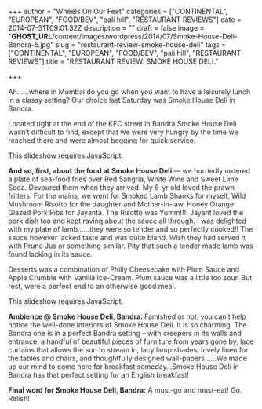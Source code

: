 +++
author = "Wheels On Our Feet"
categories = ["CONTINENTAL", "EUROPEAN", "FOOD/BEV", "pali hill", "RESTAURANT REVIEWS"]
date = 2014-07-31T09:01:32Z
description = ""
draft = false
image = "__GHOST_URL__/content/images/wordpress/2014/07/Smoke-House-Deli-Bandra-5.jpg"
slug = "restaurant-review-smoke-house-deli"
tags = ["CONTINENTAL", "EUROPEAN", "FOOD/BEV", "pali hill", "RESTAURANT REVIEWS"]
title = "RESTAURANT REVIEW: SMOKE HOUSE DELI."

+++


<p style="color: #2b2b2b;">Ah……where in Mumbai do you go when you want to have a leisurely lunch in a classy setting? Our choice last Saturday was Smoke House Deli in Bandra.</p>
<p style="color: #2b2b2b;">Located right at the end of the KFC street in Bandra,Smoke House Deli wasn’t difficult to find, except that we were very hungry by the time we reached there and were almost begging for quick service.</p>
<p><p class="jetpack-slideshow-noscript robots-nocontent">This slideshow requires JavaScript.</p><div id="gallery-6628-45-slideshow" class="slideshow-window jetpack-slideshow slideshow-black" data-trans="fade" data-autostart="1" data-gallery="[{&quot;src&quot;:&quot;https:\/\/bandra.info\/wp-content\/uploads\/2014\/07\/Smoke-House-Deli-Bandra-3.jpg&quot;,&quot;id&quot;:&quot;6633&quot;,&quot;title&quot;:&quot;Smoke-House-Deli-Bandra-3&quot;,&quot;alt&quot;:&quot;&quot;,&quot;caption&quot;:&quot;&quot;,&quot;itemprop&quot;:&quot;image&quot;},{&quot;src&quot;:&quot;https:\/\/bandra.info\/wp-content\/uploads\/2014\/07\/Smoke-House-Deli-Bandra-4.jpg&quot;,&quot;id&quot;:&quot;6634&quot;,&quot;title&quot;:&quot;Smoke-House-Deli-Bandra-4&quot;,&quot;alt&quot;:&quot;&quot;,&quot;caption&quot;:&quot;&quot;,&quot;itemprop&quot;:&quot;image&quot;},{&quot;src&quot;:&quot;https:\/\/bandra.info\/wp-content\/uploads\/2014\/07\/Smoke-House-Deli-Bandra-5.jpg&quot;,&quot;id&quot;:&quot;6635&quot;,&quot;title&quot;:&quot;Smoke-House-Deli-Bandra-5&quot;,&quot;alt&quot;:&quot;&quot;,&quot;caption&quot;:&quot;&quot;,&quot;itemprop&quot;:&quot;image&quot;},{&quot;src&quot;:&quot;https:\/\/bandra.info\/wp-content\/uploads\/2014\/07\/Smoke-House-Deli-Bandra-7.jpg&quot;,&quot;id&quot;:&quot;6636&quot;,&quot;title&quot;:&quot;Smoke-House-Deli-Bandra-7&quot;,&quot;alt&quot;:&quot;&quot;,&quot;caption&quot;:&quot;&quot;,&quot;itemprop&quot;:&quot;image&quot;},{&quot;src&quot;:&quot;https:\/\/bandra.info\/wp-content\/uploads\/2014\/07\/Smoke-House-Deli-Bandra-8.jpg&quot;,&quot;id&quot;:&quot;6637&quot;,&quot;title&quot;:&quot;Smoke-House-Deli-Bandra-8&quot;,&quot;alt&quot;:&quot;&quot;,&quot;caption&quot;:&quot;&quot;,&quot;itemprop&quot;:&quot;image&quot;}]" itemscope itemtype="https://schema.org/ImageGallery"></div></p>
<p style="color: #2b2b2b;"><span style="font-weight: bold; font-style: inherit;">And so, first, about the food at Smoke House Deli</span> — we hurriedly ordered a plate of sea-food fries over Red Sangria, White Wine and Sweet Lime Soda. Devoured them when they arrived. My 6-yr old loved the prawn fritters. For the mains, we went for Smoked Lamb Shanks for myself, Wild Mushroom Risotto for the daughter and Mother-in-law, Honey Orange Glazed Pork Ribs for Jayanta. The Risotto was Yumm!!!! Jayant loved the pork dish too and kept raving about the sauce all through. I was delighted with my plate of lamb……they were so tender and so perfectly cooked!! The sauce however lacked taste and was quite bland. Wish they had served it with Prune Jus or something similar. Pity that such a tender made lamb was found lacking in its sauce.</p>
<p style="color: #2b2b2b;">Desserts was a combination of Philly Cheesecake with Plum Sauce and Apple Crumble with Vanilla Ice-Cream. Plum sauce was a little too sour. But rest, were a perfect end to an otherwise good meal.</p>
<p><p class="jetpack-slideshow-noscript robots-nocontent">This slideshow requires JavaScript.</p><div id="gallery-6628-46-slideshow" class="slideshow-window jetpack-slideshow slideshow-black" data-trans="fade" data-autostart="1" data-gallery="[{&quot;src&quot;:&quot;https:\/\/bandra.info\/wp-content\/uploads\/2014\/07\/Smoke-House-Deli-Bandra-11.jpg&quot;,&quot;id&quot;:&quot;6629&quot;,&quot;title&quot;:&quot;Smoke-House-Deli-Bandra-11&quot;,&quot;alt&quot;:&quot;&quot;,&quot;caption&quot;:&quot;&quot;,&quot;itemprop&quot;:&quot;image&quot;},{&quot;src&quot;:&quot;https:\/\/bandra.info\/wp-content\/uploads\/2014\/07\/Smoke-House-Deli-Bandra-12.jpg&quot;,&quot;id&quot;:&quot;6630&quot;,&quot;title&quot;:&quot;Smoke-House-Deli-Bandra-12&quot;,&quot;alt&quot;:&quot;&quot;,&quot;caption&quot;:&quot;&quot;,&quot;itemprop&quot;:&quot;image&quot;},{&quot;src&quot;:&quot;https:\/\/bandra.info\/wp-content\/uploads\/2014\/07\/Smoke-House-Deli-Bandra-17.jpg&quot;,&quot;id&quot;:&quot;6631&quot;,&quot;title&quot;:&quot;Smoke-House-Deli-Bandra-17&quot;,&quot;alt&quot;:&quot;&quot;,&quot;caption&quot;:&quot;&quot;,&quot;itemprop&quot;:&quot;image&quot;},{&quot;src&quot;:&quot;https:\/\/bandra.info\/wp-content\/uploads\/2014\/07\/Smoke-House-Deli-Bandra-81.jpg&quot;,&quot;id&quot;:&quot;6632&quot;,&quot;title&quot;:&quot;Smoke-House-Deli-Bandra-81&quot;,&quot;alt&quot;:&quot;&quot;,&quot;caption&quot;:&quot;&quot;,&quot;itemprop&quot;:&quot;image&quot;}]" itemscope itemtype="https://schema.org/ImageGallery"></div></p>
<p style="color: #2b2b2b;"><span style="font-weight: bold;">Ambience @ Smoke House Deli, Bandra: </span>Famished or not, you can’t help notice the well-done interiors of Smoke House Deli. It is so charming. The Bandra one is in a perfect Bandra setting – with creepers in its walls and entrance, a handful of beautiful pieces of furniture from years gone by, lace curtains that allows the sun to stream in, lacy lamp shades, lovely linen for the tables and chairs, and thoughtfully designed wall-papers……We made up our mind to come here for breakfast someday…Smoke House Deli in Bandra has that perfect setting for an English breakfast!</p>
<p style="color: #2b2b2b;"><span style="font-weight: bold;">Final word for Smoke House Deli, Bandra:</span> A must-go and must-eat! Go. Relish!</p>



